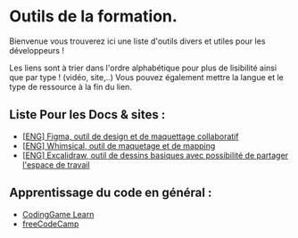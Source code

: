 # Outils de la formation.  

Bienvenue vous trouverez ici une liste d'outils divers et utiles pour les développeurs !

Les liens sont à trier dans l'ordre alphabétique pour plus de lisibilité ainsi que par type ! (vidéo, site,..)
Vous pouvez également mettre la langue et le type de ressource à la fin du lien.

## Liste Pour les Docs & sites :   

* [[ENG] Figma, outil de design et de maquettage collaboratif](https://www.figma.com/)
* [[ENG] Whimsical, outil de maquetage et de mapping](https://whimsical.com/)
* [[ENG] Excalidraw, outil de dessins basiques avec possibilité de partager l'espace de travail](https://excalidraw.com/)


## Apprentissage du code en général :

* [CodingGame Learn](https://www.codingame.com/learn)
* [freeCodeCamp](https://www.freecodecamp.org/)